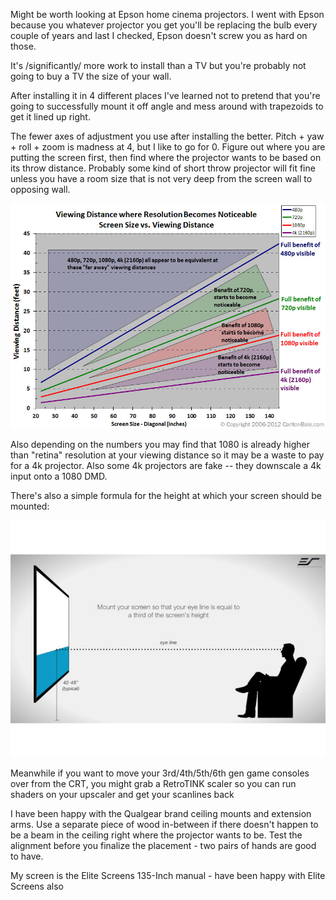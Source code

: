 Might be worth looking at Epson home cinema projectors. I went with Epson because you whatever projector you get you'll be replacing the bulb every couple of years and last I checked, Epson doesn't screw you as hard on those.

It's /significantly/ more work to install than a TV but you're probably not going to buy a TV the size of your wall.

After installing it in 4 different places I've learned not to pretend that you're going to successfully mount it off angle and mess around with trapezoids to get it lined up right.

The fewer axes of adjustment you use after installing the better. Pitch + yaw + roll  + zoom is madness at 4, but I like to go for 0. Figure out where you are putting the screen first, then find where the projector wants to be based on its throw distance. Probably some kind of short throw projector will fit fine unless you have a room size that is not very deep from the screen wall to opposing wall.

![viewingdistanceresolutioncomparison.jpg](viewingdistanceresolutioncomparison.jpg)

Also depending on the numbers you may find that 1080 is already higher than "retina" resolution at your viewing distance so it may be a waste to pay for a 4k projector. Also some 4k projectors are fake -- they downscale a 4k input onto a 1080 DMD.

There's also a simple formula for the height at which your screen should be mounted:

![MountProjectorScreen-740x556.jpg](MountProjectorScreen-740x556.jpg)

Meanwhile if you want to move your 3rd/4th/5th/6th gen game consoles over from the CRT, you might grab a RetroTINK scaler so you can run shaders on your upscaler and get your scanlines back

I have been happy with the Qualgear brand ceiling mounts and extension arms. Use a separate piece of wood in-between if there doesn't happen to be a beam in the ceiling right where the projector wants to be. Test the alignment before you finalize the placement - two pairs of hands are good to have.

My screen is the Elite Screens 135-Inch manual - have been happy with Elite Screens also

